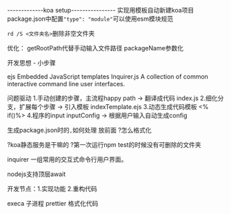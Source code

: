 -------------koa setup----------------
实现用模板自动新建koa项目
package.json中配置`"type": "module"`可以使用esm模块规范

`rd /S <文件夹名>`删除非空文件夹

优化：
getRootPath代替手动输入文件路径
packageName参数化

开发思想 - 小步骤

ejs Embedded JavaScript templates
Inquirer.js A collection of common interactive command line user interfaces.

问题驱动
1.手动创建的步骤，主流程happy path -> 翻译成代码 index.js
2.细化分支，扩展每个步骤 -> 引入模板 indexTemplate.ejs
3.动态生成代码模板 <% if()%>
4.程序的input inputConfig -> 根据用户输入自动生成config

生成package.json时的`,`如何处理 放前面 ?怎么格式化

?koa静态服务是干嘛的
?第一次运行npm test的时候没有可删除的文件夹

inquirer 一组常用的交互式命令行用户界面。

nodejs支持顶层await

开发节点：1.实现功能 2.重构代码

execa 子进程
prettier 格式化代码